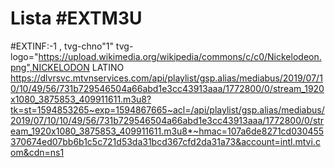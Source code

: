 # Lista #EXTM3U

#EXTINF:-1 , tvg-chno"1" tvg-logo="https://upload.wikimedia.org/wikipedia/commons/c/c0/Nickelodeon.png",NICKELODON LATINO
https://dlvrsvc.mtvnservices.com/api/playlist/gsp.alias/mediabus/2019/07/10/10/49/56/731b729546504a66abd1e3cc43913aaa/1772800/0/stream_1920x1080_3875853_409911611.m3u8?tk=st=1594853265~exp=1594867665~acl=/api/playlist/gsp.alias/mediabus/2019/07/10/10/49/56/731b729546504a66abd1e3cc43913aaa/1772800/0/stream_1920x1080_3875853_409911611.m3u8*~hmac=107a6de8271cd030455370674ed07bb6b1c5c721d53da31bcd367cfd2da31a73&account=intl.mtvi.com&cdn=ns1
 
